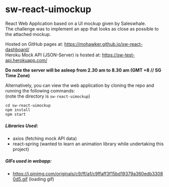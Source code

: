 # sw-react-uimockup
React Web Application based on a UI mockup given by Saleswhale.   
The challenge was to implement an app that looks as close as possible to the attached mockup.  

Hosted on GitHub pages at: https://mohawker.github.io/sw-react-dashboard/  
Heroku Mock API (JSON-Server) is hosted at: https://sw-test-api.herokuapp.com/

**Do note the server will be asleep from 2.30 am to 8.30 am (GMT +8 // SG Time Zone)**

Alternatively, you can view the web application by cloning the repo and running the following commands:   
(note the directory is `sw-react-uimockup`)

```
cd sw-react-uimockup
npm install
npm start
```

##### Libraries Used:
- axios (fetching mock API data)
- react-spring (wanted to learn an animation library while undertaking this project)

##### GIFs used in webapp:     
- https://i.pinimg.com/originals/c9/ff/af/c9ffaff3f15bd19379a360edb33080d5.gif (loading gif)  
